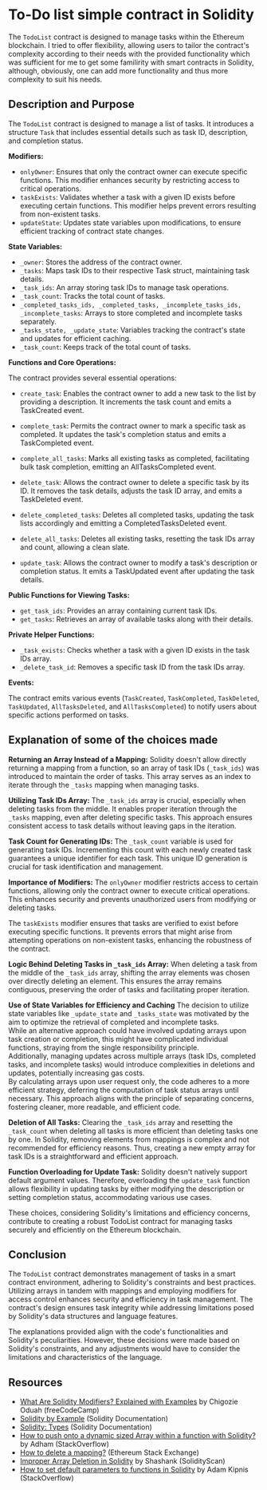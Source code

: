# To-Do list simple contract in Solidity


The `TodoList` contract is designed to manage tasks within the Ethereum blockchain. I tried to offer flexibility, allowing users to tailor the contract's complexity according to their needs with the provided functionality which was sufficient for me to get some familirity with smart contracts in Solidity, although, obviously, one can add more functionality and thus more complexity to suit his needs.


## Description and Purpose

The `TodoList` contract is designed to manage a list of tasks. It introduces a structure `Task` that includes essential details such as task ID, description, and completion status.

**Modifiers:**

- `onlyOwner`: Ensures that only the contract owner can execute specific functions. This modifier enhances security by restricting access to critical operations.
- `taskExists`: Validates whether a task with a given ID exists before executing certain functions. This modifier helps prevent errors resulting from non-existent tasks.
- `updateState`: Updates state variables upon modifications, to ensure efficient tracking of contract state changes.

**State Variables:**

- `_owner`: Stores the address of the contract owner.
- `_tasks`: Maps task IDs to their respective Task struct, maintaining task details.
- `_task_ids`: An array storing task IDs to manage task operations.
- `_task_count`: Tracks the total count of tasks.
- `_completed_tasks_ids, _completed_tasks, _incomplete_tasks_ids, _incomplete_tasks`: Arrays to store completed and incomplete tasks separately.
- `_tasks_state, _update_state`: Variables tracking the contract's state and updates for efficient caching.
- `_task_count`: Keeps track of the total count of tasks.

**Functions and Core Operations:**

The contract provides several essential operations:

- `create_task`: Enables the contract owner to add a new task to the list by providing a description. It increments the task count and emits a TaskCreated event.

- `complete_task`: Permits the contract owner to mark a specific task as completed. It updates the task's completion status and emits a TaskCompleted event.

- `complete_all_tasks`: Marks all existing tasks as completed, facilitating bulk task completion, emitting an AllTasksCompleted event.

- `delete_task`: Allows the contract owner to delete a specific task by its ID. It removes the task details, adjusts the task ID array, and emits a TaskDeleted event.

- `delete_completed_tasks`: Deletes all completed tasks, updating the task lists accordingly and emitting a CompletedTasksDeleted event.

- `delete_all_tasks`: Deletes all existing tasks, resetting the task IDs array and count, allowing a clean slate.

- `update_task`: Allows the contract owner to modify a task's description or completion status. It emits a TaskUpdated event after updating the task details.

**Public Functions for Viewing Tasks:**

- `get_task_ids`: Provides an array containing current task IDs.
- `get_tasks`: Retrieves an array of available tasks along with their details.

**Private Helper Functions:**

- `_task_exists`: Checks whether a task with a given ID exists in the task IDs array.
- `_delete_task_id`: Removes a specific task ID from the task IDs array.

**Events:**

The contract emits various events (`TaskCreated`, `TaskCompleted`, `TaskDeleted`, `TaskUpdated`, `AllTasksDeleted`, and `AllTasksCompleted`) to notify users about specific actions performed on tasks.

## Explanation of some of the choices made

**Returning an Array Instead of a Mapping:**
Solidity doesn't allow directly returning a mapping from a function, so an array of task IDs (`_task_ids`) was introduced to maintain the order of tasks. This array serves as an index to iterate through the `_tasks` mapping when managing tasks.

**Utilizing Task IDs Array:**
The `_task_ids` array is crucial, especially when deleting tasks from the middle. It enables proper iteration through the `_tasks` mapping, even after deleting specific tasks. This approach ensures consistent access to task details without leaving gaps in the iteration.

**Task Count for Generating IDs:**
The `_task_count` variable is used for generating task IDs. Incrementing this count with each newly created task guarantees a unique identifier for each task. This unique ID generation is crucial for task identification and management.

**Importance of Modifiers:**
The `onlyOwner` modifier restricts access to certain functions, allowing only the contract owner to execute critical operations. This enhances security and prevents unauthorized users from modifying or deleting tasks.

The `taskExists` modifier ensures that tasks are verified to exist before executing specific functions. It prevents errors that might arise from attempting operations on non-existent tasks, enhancing the robustness of the contract.

**Logic Behind Deleting Tasks in `_task_ids` Array:**
When deleting a task from the middle of the `_task_ids` array, shifting the array elements was chosen over directly deleting an element. This ensures the array remains contiguous, preserving the order of tasks and facilitating proper iteration.

**Use of State Variables for Efficiency and Caching**
The decision to utilize state variables like `_update_state` and `_tasks_state` was motivated by the aim to optimize the retrieval of completed and incomplete tasks.  
While an alternative approach could have involved updating arrays upon task creation or completion, this might have complicated individual functions, straying from the single responsibility principle.   
Additionally, managing updates across multiple arrays (task IDs, completed tasks, and incomplete tasks) would introduce complexities in deletions and updates, potentially increasing gas costs.   
By calculating arrays upon user request only, the code adheres to a more efficient strategy, deferring the computation of task status arrays until necessary. This approach aligns with the principle of separating concerns, fostering cleaner, more readable, and efficient code.

**Deletion of All Tasks:**
Clearing the `_task_ids` array and resetting the `_task_count` when deleting all tasks is more efficient than deleting tasks one by one. In Solidity, removing elements from mappings is complex and not recommended for efficiency reasons. Thus, creating a new empty array for task IDs is a straightforward and efficient approach.

**Function Overloading for Update Task:**
Solidity doesn't natively support default argument values. Therefore, overloading the `update_task` function allows flexibility in updating tasks by either modifying the description or setting completion status, accommodating various use cases.

These choices, considering Solidity's limitations and efficiency concerns, contribute to creating a robust TodoList contract for managing tasks securely and efficiently on the Ethereum blockchain.

## Conclusion

The `TodoList` contract demonstrates management of tasks in a smart contract environment, adhering to Solidity's constraints and best practices. Utilizing arrays in tandem with mappings and employing modifiers for access control enhances security and efficiency in task management. The contract's design ensures task integrity while addressing limitations posed by Solidity's data structures and language features.

The explanations provided align with the code's functionalities and Solidity's peculiarities. However, these decisions were made based on Solidity's constraints, and any adjustments would have to consider the limitations and characteristics of the language.


## Resources
- [What Are Solidity Modifiers? Explained with Examples](https://www.freecodecamp.org/news/what-are-solidity-modifiers/) by Chigozie Oduah (freeCodeCamp)
- [Solidity by Example](https://docs.soliditylang.org/en/v0.8.23/solidity-by-example.html) (Solidity Documentation)
- [Solidity: Types](https://docs.soliditylang.org/en/v0.8.23/types.html) (Solidity Documentation)
- [How to push onto a dynamic sized Array within a function with Solidity?](https://stackoverflow.com/questions/69678541/how-to-push-onto-a-dynamic-sized-array-within-a-function-with-solidity/75574734#75574734) by Adham (StackOverflow)
- [How to delete a mapping?](https://ethereum.stackexchange.com/questions/15553/how-to-delete-a-mapping) (Ethereum Stack Exchange)
- [Improper Array Deletion in Solidity](https://blog.solidityscan.com/improper-array-deletion-82672eed8e8d#:~:text=In%20Solidity%2C%20we%20remove%20an,getLength()%20and%20removeItem().) by Shashank (SolidityScan)
- [How to set default parameters to functions in Solidity](https://stackoverflow.com/a/52119029) by Adam Kipnis (StackOverflow)